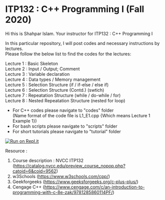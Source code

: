 # ITP132 : C++ Programming I (Fall 2020)

Hi this is Shahpar Islam. Your instructor for ITP132 : C++ Programming I

In this particular repository, I will post codes and necessary instructions by lectures.<br/>
Please follow the below list to find the codes for the lectures:<br/>

Lecture 1 : Basic Skeleton<br/> 
Lecture 2 : Input / Output; Comment<br/>
Lecture 3 : Variable declaration<br/>
Lecture 4 : Data types / Memory management<br/>
Lecture 5 : Selection Structure (if / if-else / else if)<br/>
Lecture 6 : Selection Structure (Contd.) (swtich)<br/>
Lecture 7 : Repeatation Structure (while / do-while / for)<br/>
Lecture 8 : Nested Repeatation Structure (nested for loop)<br/>

- For C++ codes please navigate to "codes" folder<br/>
  (Name format of the code file is L1_E1.cpp {Which means Lecture 1 Example 1})<br/>
- For bash scripts please navigate to "scripts" folder<br/>
- For short tutorials please navigate to "tutorial" folder<br/>

[![Run on Repl.it](https://repl.it/badge/github/Islam-shahpar/ITP132)](https://repl.it/github/Islam-shahpar/ITP132)<br/>

Resource : <br/>

1. Course description : NVCC ITP132 (https://catalog.nvcc.edu/preview_course_nopop.php?catoid=6&coid=9562)<br/>
2. w3Schools (https://www.w3schools.com/cpp/)<br/>
3. Geekforgeeks (https://www.geeksforgeeks.org/c-plus-plus/)<br/>
4. Cengage C++ (https://www.cengage.com/c/an-introduction-to-programming-with-c-8e-zak/9781285860114PF/)<br/>